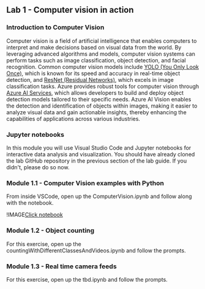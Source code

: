 ## **Lab 1 - Computer vision in action**

### **Introduction to Computer Vision**

Computer vision is a field of artificial intelligence that enables computers to interpret and make decisions based on visual data from the world. By leveraging advanced algorithms and models, computer vision systems can perform tasks such as image classification, object detection, and facial recognition. Common computer vision models include [YOLO (You Only Look Once)](https://pjreddie.com/darknet/yolo/), which is known for its speed and accuracy in real-time object detection, and [ResNet (Residual Networks)](https://arxiv.org/abs/1512.03385), which excels in image classification tasks. Azure provides robust tools for computer vision through [Azure AI Services](https://azure.microsoft.com/en-us/products/ai-services/ai-vision/), which allows developers to build and deploy object detection models tailored to their specific needs. Azure AI Vision enables the detection and identification of objects within images, making it easier to analyze visual data and gain actionable insights, thereby enhancing the capabilities of applications across various industries.

### Jupyter notebooks

In this module you will use Visual Studio Code and Jupyter notebooks for interactive data analysis and visualization. You should have already cloned the lab GitHub repository in the previous section of the lab guide. If you didn't, please do so now.

### **Module 1.1 - Computer Vision examples with Python**

From inside VSCode, open up the ComputerVision.ipynb and follow along with the notebook.

!IMAGE[Click notebook](./img/clickcode.png)

### **Module 1.2 - Object counting**

For this exercise, open up the countingWithDifferentClassesAndVideos.ipynb and follow the prompts.

### **Module 1.3 - Real time camera feeds**

For this exercise, open up the tbd.ipynb and follow the prompts.
